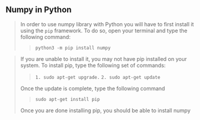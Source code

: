 ## Numpy in Python

> In order to use numpy library with Python you will have to 
> first install it using the `pip` framework. To do so, open
> your terminal and type the following command:
> 
> > `python3 -m pip install numpy`

> If you are unable to install it, you may not have pip
> installed on your system. To install pip, type the
> following set of commands:
>
> > `1. sudo apt-get upgrade.`
> > `2. sudo apt-get update`
> 
> Once the update is complete, type the following
> command
> 
> > `sudo apt-get install pip`
>
> Once you are done installing pip, you should be able
> to install numpy
